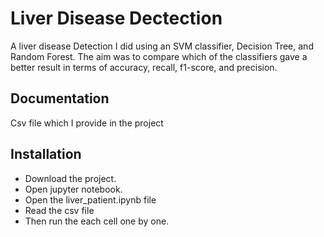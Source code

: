 
# Liver Disease Dectection

A liver disease Detection I did using an SVM 
classifier, Decision Tree, and Random Forest. The aim 
was to compare which of the classifiers gave a better 
result in terms of accuracy, recall, f1-score, and 
precision.



## Documentation

Csv file which I provide in the project


## Installation

- Download the project.
- Open jupyter notebook.
- Open the liver_patient.ipynb file
- Read the csv file
- Then run the each cell one by one.
    
